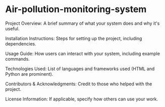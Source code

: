 # Air-pollution-monitoring-system
Project Overview: A brief summary of what your system does and why it's useful.

Installation Instructions: Steps for setting up the project, including dependencies.

Usage Guide: How users can interact with your system, including example commands.

Technologies Used: List of languages and frameworks used (HTML and Python are prominent).

Contributors & Acknowledgments: Credit to those who helped with the project.

License Information: If applicable, specify how others can use your work.

